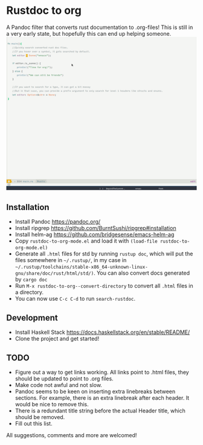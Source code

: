 # Rustdoc to org
A Pandoc filter that converts rust documentation to .org-files! This is still in a very early state, but hopefully this can end up helping someone.
![Demo with helm ag](demo.gif)

## Installation

* Install Pandoc https://pandoc.org/
* Install ripgrep https://github.com/BurntSushi/ripgrep#installation
* Install helm-ag https://github.com/bridgesense/emacs-helm-ag
* Copy `rustdoc-to-org-mode.el` and load it with `(load-file rustdoc-to-org-mode.el)`
* Generate all `.html` files for std by running `rustup doc`, which will put the files somewhere in `~/.rustup/`, in my case in `~/.rustup/toolchains/stable-x86_64-unknown-linux-gnu/share/doc/rust/html/std/)`. You can also convert docs generated by `cargo doc`
* Run `M-x rustdoc-to-org--convert-directory` to convert all `.html` files in a directory.
* You can now use `C-c C-d` to run `search-rustdoc`.

## Development

* Install Haskell Stack https://docs.haskellstack.org/en/stable/README/
* Clone the project and get started!

## TODO

* Figure out a way to get links working. All links point to .html files, they should be updated to point to .org files.
* Make code not awful and not slow.
* Pandoc seems to be keen on inserting extra linebreaks between sections. For example, there is an extra linebreak after each header. It would be nice to remove this.
* There is a redundant title string before the actual Header title, which should be removed.
* Fill out this list.

All suggestions, comments and more are welcomed!
